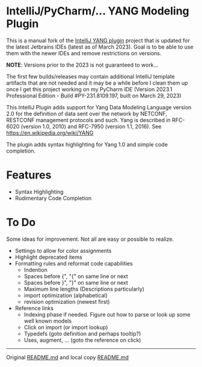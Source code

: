 # IntelliJ/PyCharm/... YANG Modeling Plugin

This is a manual fork of the [IntelliJ YANG plugin](https://github.com/kvakvs/intellij-yang) project
that is updated for the latest Jetbrains IDEs (latest as of March 2023).  Goal is to be able to use them
with the newer IDEs and remove restrictions on versions.

**NOTE**: Versions prior to the 2023 is not guaranteed to work...

The first few builds/releases may contain additional IntelliJ template artifacts that are not
needed and it may be a while before I clean them up once I get this project working on my
PyCharm IDE  (Version 2023.1 Professional Edition - Build #PY-231.8109.197, built on March 29, 2023)

<!-- Plugin description -->
This IntelliJ Plugin adds support for Yang Data Modeling Language version 2.0 for the definition of data sent
over the network by NETCONF, RESTCONF management protocols and such. Yang is described in RFC-6020
(version 1.0, 2010) and RFC-7950 (version 1.1, 2016). See https://en.wikipedia.org/wiki/YANG

The plugin adds syntax highlighting for Yang 1.0 and simple code completion.
<!-- Plugin description end -->

# Features

- Syntax Highlighting
- Rudimentary Code Completion

# To Do
Some ideas for improvement.  Not all are easy or possible to realize.

- Settings to allow for color assignments
- Highlight deprecated items
- Formatting rules and reformat code capabilities
  - Indention
  - Spaces before {", "{" on same line or next
  - Spaces before }", "}" on same line or next
  - Maximum line lengths (Descriptions particularly)
  - import optimization (alphabetical)
  - revision optimization (newest first)
- Reference links
  - Indexing phase if needed. Figure out how to parse or look up some well known models
  - Click on import (or import lookup)
  - Typedefs  (goto definition and perhaps tooltip?)
  - Uses, augment, ... (goto the reference on click)

--------------------------------------------------------------------------------------------------------------
Original [README.md](https://github.com/kvakvs/intellij-yang/README.md) and
local copy [README.md](https://github.com/cboling/yang-plugin/.original.README.md)

